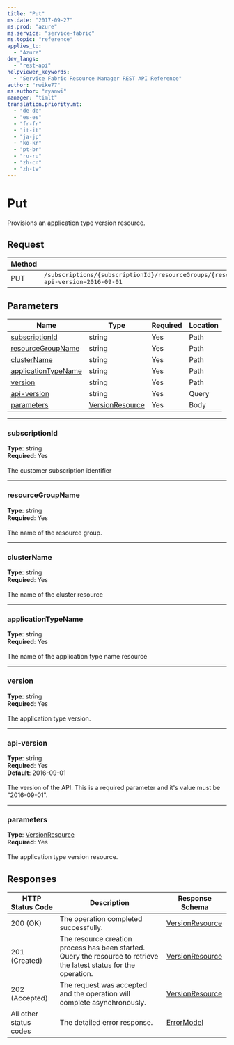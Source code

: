 ```yaml
---
title: "Put"
ms.date: "2017-09-27"
ms.prod: "azure"
ms.service: "service-fabric"
ms.topic: "reference"
applies_to: 
  - "Azure"
dev_langs: 
  - "rest-api"
helpviewer_keywords: 
  - "Service Fabric Resource Manager REST API Reference"
author: "rwike77"
ms.author: "ryanwi"
manager: "timlt"
translation.priority.mt: 
  - "de-de"
  - "es-es"
  - "fr-fr"
  - "it-it"
  - "ja-jp"
  - "ko-kr"
  - "pt-br"
  - "ru-ru"
  - "zh-cn"
  - "zh-tw"
---
```

# Put


Provisions an application type version resource.

## Request
| Method | Request URI |
| ------ | ----------- |
| PUT | `/subscriptions/{subscriptionId}/resourceGroups/{resourceGroupName}/providers/Microsoft.ServiceFabric/clusters/{clusterName}/applicationTypes/{applicationTypeName}/versions/{version}?api-version=2016-09-01` |


## Parameters
| Name | Type | Required | Location |
| --- | --- | --- | --- |
| [subscriptionId](#subscriptionid) | string | Yes | Path |
| [resourceGroupName](#resourcegroupname) | string | Yes | Path |
| [clusterName](#clustername) | string | Yes | Path |
| [applicationTypeName](#applicationtypename) | string | Yes | Path |
| [version](#version) | string | Yes | Path |
| [api-version](#api-version) | string | Yes | Query |
| [parameters](#parameters) | [VersionResource](sfrp-2017-07-01-preview-model-versionresource.md) | Yes | Body |

____
### subscriptionId
__Type__: string <br/>
__Required__: Yes<br/>
<br/>
The customer subscription identifier

____
### resourceGroupName
__Type__: string <br/>
__Required__: Yes<br/>
<br/>
The name of the resource group.

____
### clusterName
__Type__: string <br/>
__Required__: Yes<br/>
<br/>
The name of the cluster resource

____
### applicationTypeName
__Type__: string <br/>
__Required__: Yes<br/>
<br/>
The name of the application type name resource

____
### version
__Type__: string <br/>
__Required__: Yes<br/>
<br/>
The application type version.

____
### api-version
__Type__: string <br/>
__Required__: Yes<br/>
__Default__: 2016-09-01 <br/>
<br/>
The version of the API. This is a required parameter and it's value must be "2016-09-01".

____
### parameters
__Type__: [VersionResource](sfrp-2017-07-01-preview-model-versionresource.md) <br/>
__Required__: Yes<br/>
<br/>
The application type version resource.

## Responses

| HTTP Status Code | Description | Response Schema |
| --- | --- | --- |
| 200 (OK) | The operation completed successfully.<br/> | [VersionResource](sfrp-2017-07-01-preview-model-versionresource.md) |
| 201 (Created) | The resource creation process has been started. Query the resource to retrieve the latest status for the operation.<br/> | [VersionResource](sfrp-2017-07-01-preview-model-versionresource.md) |
| 202 (Accepted) | The request was accepted and the operation will complete asynchronously.<br/> | [VersionResource](sfrp-2017-07-01-preview-model-versionresource.md) |
| All other status codes | The detailed error response.<br/> | [ErrorModel](sfrp-2017-07-01-preview-model-errormodel.md) |
